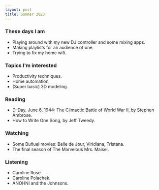 ```yaml
---
layout: post
title: Summer 2023
---
```


### These days I am

- Playing around with my new DJ controller and some mixing apps.
- Making playlists for an audience of one.
- Trying to fix my home wifi.

### Topics I'm interested

- Productivity techniques.
- Home automation
- (Super basic) 3D modeling.

### Reading

- D-Day, June 6, 1944: The Climactic Battle of World War II,  by Stephen Ambrose.
- How to Write One Song, by Jeff Tweedy.

### Watching

- Some Buñuel movies: Belle de Jour, Viridiana, Tristana.
- The final season of The Marvelous Mrs. Maisel.

### Listening
- Caroline Rose.
- Caroline Polachek.
- ANOHNI and the Johnsons.
